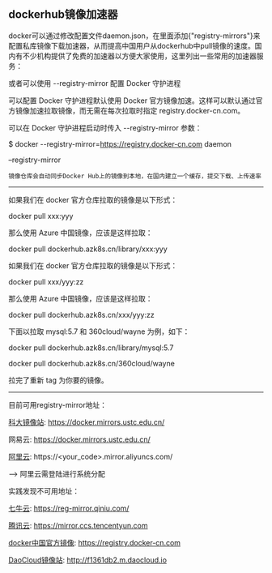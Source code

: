 ## dockerhub镜像加速器

docker可以通过修改配置文件daemon.json，在里面添加{"registry-mirrors"}来配置私库镜像下载加速器，从而提高中国用户从dockerhub中pull镜像的速度。国内有不少机构提供了免费的加速器以方便大家使用，这里列出一些常用的加速器服务：

或者可以使用 --registry-mirror 配置 Docker 守护进程

可以配置 Docker 守护进程默认使用 Docker 官方镜像加速。这样可以默认通过官方镜像加速拉取镜像，而无需在每次拉取时指定 registry.docker-cn.com。

可以在 Docker 守护进程启动时传入 --registry-mirror 参数：

$ docker --registry-mirror=https://registry.docker-cn.com daemon


–registry-mirror

    镜像仓库会自动同步Docker Hub上的镜像到本地，在国内建立一个缓存，提交下载、上传速率

----------------

如果我们在 docker 官方仓库拉取的镜像是以下形式：

docker pull xxx:yyy

那么使用 Azure 中国镜像，应该是这样拉取：

docker pull dockerhub.azk8s.cn/library/xxx:yyy

如果我们在 docker 官方仓库拉取的镜像是以下形式：

docker pull xxx/yyy:zz

那么使用 Azure 中国镜像，应该是这样拉取：

docker pull dockerhub.azk8s.cn/xxx/yyy:zz

下面以拉取 mysql:5.7 和 360cloud/wayne 为例，如下：

docker pull dockerhub.azk8s.cn/library/mysql:5.7

docker pull dockerhub.azk8s.cn/360cloud/wayne

拉完了重新 tag 为你要的镜像。

---------------

目前可用registry-mirror地址：

[科大镜像站](https://mirrors.ustc.edu.cn/help/dockerhub.html): https://docker.mirrors.ustc.edu.cn/

网易云: https://docker.mirrors.ustc.edu.cn/

[阿里云](https://cr.console.aliyun.com/): https://<your_code>.mirror.aliyuncs.com/

--> 阿里云需登陆进行系统分配

实践发现不可用地址：

[七牛云](https://kirk-enterprise.github.io/hub-docs/#/user-guide/mirror): https://reg-mirror.qiniu.com/

[腾讯云](https://cloud.tencent.com/document/product/457/9113): https://mirror.ccs.tencentyun.com

[docker中国官方镜像](https://www.docker.com/registry-mirror): https://registry.docker-cn.com

[DaoCloud镜像站](https://www.daocloud.io/mirror): http://f1361db2.m.daocloud.io

